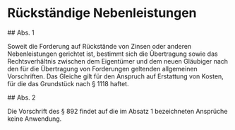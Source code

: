# Rückständige Nebenleistungen



\#\# Abs. 1

 Soweit die Forderung auf Rückstände von Zinsen oder anderen Nebenleistungen gerichtet ist, bestimmt sich die Übertragung sowie das Rechtsverhältnis zwischen dem Eigentümer und dem neuen Gläubiger nach den für die Übertragung von Forderungen geltenden allgemeinen Vorschriften. Das Gleiche gilt für den Anspruch auf Erstattung von Kosten, für die das Grundstück nach § 1118 haftet.

\#\# Abs. 2

 Die Vorschrift des § 892 findet auf die im Absatz 1 bezeichneten Ansprüche keine Anwendung. 

